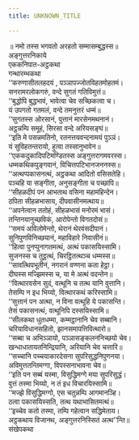 ```yaml
---
title: UNKNOWN_TITLE

---
```

॥ नमो तस्स भगवतो अरहतो सम्मासम्बुद्धस्स॥  
अङ्गुत्तरनिकाये  
एककनिपात-अट्ठकथा  
गन्थारम्भकथा  
‘‘करुणासीतलहदयं , पञ्ञापज्जोतविहतमोहतमं।  
सनरामरलोकगरुं, वन्दे सुगतं गतिविमुत्तं॥  
‘‘बुद्धोपि बुद्धभावं, भावेत्वा चेव सच्छिकत्वा च।  
यं उपगतो गतमलं, वन्दे तमनुत्तरं धम्मं॥  
‘‘सुगतस्स ओरसानं, पुत्तानं मारसेनमथनानं।  
अट्ठन्नम्पि समूहं, सिरसा वन्दे अरियसङ्घं॥  
‘‘इति मे पसन्नमतिनो, रतनत्तयवन्दनामयं पुञ्ञं।  
यं सुविहतन्तरायो, हुत्वा तस्सानुभावेन॥  
‘‘एककदुकादिपटिमण्डितस्स अङ्गुत्तरागमवरस्स।  
धम्मकथिकपुङ्गवानं, विचित्तपटिभानजननस्स॥  
‘‘अत्थप्पकासनत्थं, अट्ठकथा आदितो वसिसतेहि।  
पञ्चहि या सङ्गीता, अनुसङ्गीता च पच्छापि॥  
‘‘सीहळदीपं पन आभताथ वसिना महामहिन्देन।  
ठपिता सीहळभासाय, दीपवासीनमत्थाय॥  
‘‘अपनेत्वान ततोहं, सीहळभासं मनोरमं भासं।  
तन्तिनयानुच्छविकं, आरोपेन्तो विगतदोसं॥  
‘‘समयं अविलोमेन्तो, थेरानं थेरवंसदीपानं।  
सुनिपुणविनिच्छयानं, महाविहारे निवासीनं॥  
‘‘हित्वा पुनप्पुनागतमत्थं, अत्थं पकासयिस्सामि।  
सुजनस्स च तुट्ठत्थं, चिरट्ठितत्थञ्च धम्मस्स॥  
‘‘सावत्थिपभूतीनं, नगरानं वण्णना कता हेट्ठा।  
दीघस्स मज्झिमस्स च, या मे अत्थं वदन्तेन॥  
‘‘वित्थारवसेन सुदं, वत्थूनि च तत्थ यानि वुत्तानि।  
तेसम्पि न इध भिय्यो, वित्थारकथं करिस्सामि॥  
‘‘सुत्तानं पन अत्था, न विना वत्थूहि ये पकासन्ति।  
तेसं पकासनत्थं, वत्थूनिपि दस्सयिस्सामि॥  
‘‘सीलकथा धुतधम्मा, कम्मट्ठानानि चेव सब्बानि।  
चरियाविधानसहितो, झानसमापत्तिवित्थारो॥  
‘‘सब्बा च अभिञ्ञायो, पञ्ञासङ्कलननिच्छयो चेव।  
खन्धाधातायतनिन्द्रियानि, अरियानि चेव चत्तारि॥  
‘‘सच्चानि पच्चयाकारदेसना सुपरिसुद्धनिपुणनया।  
अविमुत्ततन्तिमग्गा, विपस्सनाभावना चेव॥  
‘‘इति पन सब्बं यस्मा, विसुद्धिमग्गे मया सुपरिसुद्धं।  
वुत्तं तस्मा भिय्यो, न तं इध विचारयिस्सामि॥  
‘‘मज्झे विसुद्धिमग्गो, एस चतुन्नम्पि आगमानञ्हि।  
ठत्वा पकासयिस्सति, तत्थ यथाभासितमत्थं॥  
‘‘इच्चेव कतो तस्मा, तम्पि गहेत्वान सद्धिमेताय।  
अट्ठकथाय विजानथ, अङ्गुत्तरनिस्सितं अत्थ’’न्ति॥  
संखेपकथा  